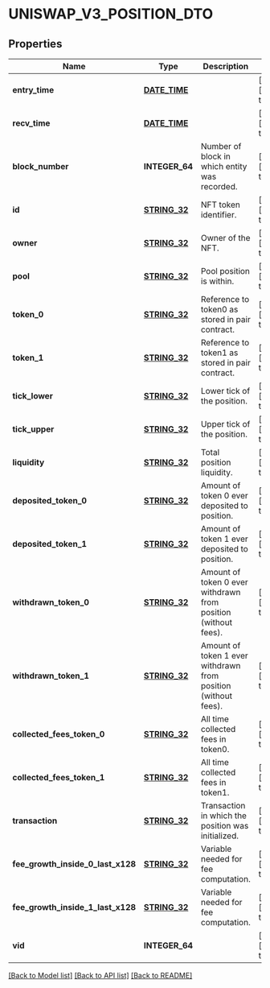 # UNISWAP_V3_POSITION_DTO

## Properties
Name | Type | Description | Notes
------------ | ------------- | ------------- | -------------
**entry_time** | [**DATE_TIME**](DATE_TIME.md) |  | [optional] [default to null]
**recv_time** | [**DATE_TIME**](DATE_TIME.md) |  | [optional] [default to null]
**block_number** | **INTEGER_64** | Number of block in which entity was recorded. | [optional] [default to null]
**id** | [**STRING_32**](STRING_32.md) | NFT token identifier. | [optional] [default to null]
**owner** | [**STRING_32**](STRING_32.md) | Owner of the NFT. | [optional] [default to null]
**pool** | [**STRING_32**](STRING_32.md) | Pool position is within. | [optional] [default to null]
**token_0** | [**STRING_32**](STRING_32.md) | Reference to token0 as stored in pair contract. | [optional] [default to null]
**token_1** | [**STRING_32**](STRING_32.md) | Reference to token1 as stored in pair contract. | [optional] [default to null]
**tick_lower** | [**STRING_32**](STRING_32.md) | Lower tick of the position. | [optional] [default to null]
**tick_upper** | [**STRING_32**](STRING_32.md) | Upper tick of the position. | [optional] [default to null]
**liquidity** | [**STRING_32**](STRING_32.md) | Total position liquidity. | [optional] [default to null]
**deposited_token_0** | [**STRING_32**](STRING_32.md) | Amount of token 0 ever deposited to position. | [optional] [default to null]
**deposited_token_1** | [**STRING_32**](STRING_32.md) | Amount of token 1 ever deposited to position. | [optional] [default to null]
**withdrawn_token_0** | [**STRING_32**](STRING_32.md) | Amount of token 0 ever withdrawn from position (without fees). | [optional] [default to null]
**withdrawn_token_1** | [**STRING_32**](STRING_32.md) | Amount of token 1 ever withdrawn from position (without fees). | [optional] [default to null]
**collected_fees_token_0** | [**STRING_32**](STRING_32.md) | All time collected fees in token0. | [optional] [default to null]
**collected_fees_token_1** | [**STRING_32**](STRING_32.md) | All time collected fees in token1. | [optional] [default to null]
**transaction** | [**STRING_32**](STRING_32.md) | Transaction in which the position was initialized. | [optional] [default to null]
**fee_growth_inside_0_last_x128** | [**STRING_32**](STRING_32.md) | Variable needed for fee computation. | [optional] [default to null]
**fee_growth_inside_1_last_x128** | [**STRING_32**](STRING_32.md) | Variable needed for fee computation. | [optional] [default to null]
**vid** | **INTEGER_64** |  | [optional] [default to null]

[[Back to Model list]](../README.md#documentation-for-models) [[Back to API list]](../README.md#documentation-for-api-endpoints) [[Back to README]](../README.md)


